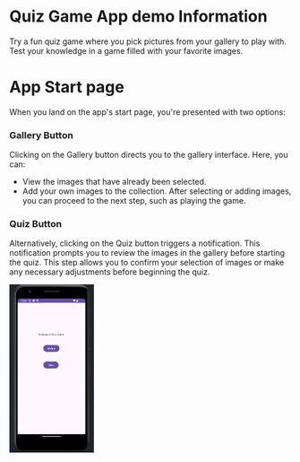 # Quiz Game App demo Information
  Try a fun quiz game where you pick pictures from your gallery to play with. 
  Test your knowledge in a game filled with your favorite images.

# App Start page
  When you land on the app's start page, you're presented with two options:

### Gallery Button
  Clicking on the Gallery button directs you to the gallery interface. Here, you can:

  * View the images that have already been selected.
  * Add your own images to the collection. After selecting or adding images, you can proceed to the next step, such as playing the game.

### Quiz Button
  Alternatively, clicking on the Quiz button triggers a notification. This notification prompts you to review the images in the gallery before starting the quiz. 
  This step allows you to confirm your selection of images or make any necessary adjustments before beginning the quiz.


<img src="https://github.com/591317/Oblig1_QuizApp/blob/master/Quizapp-MainActivity.png?raw=true)https://github.com/591317/Oblig1_QuizApp/blob/master/Quizapp-MainActivity.png?raw=true" alt="Main Activity" width="30%">
